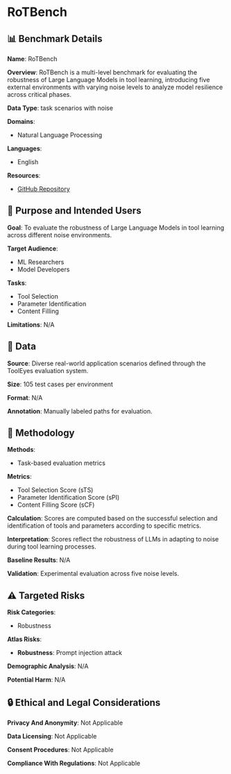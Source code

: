 # RoTBench

## 📊 Benchmark Details

**Name**: RoTBench

**Overview**: RoTBench is a multi-level benchmark for evaluating the robustness of Large Language Models in tool learning, introducing five external environments with varying noise levels to analyze model resilience across critical phases.

**Data Type**: task scenarios with noise

**Domains**:
- Natural Language Processing

**Languages**:
- English

**Resources**:
- [GitHub Repository](https://github.com/Junjie-Ye/RoTBench)

## 🎯 Purpose and Intended Users

**Goal**: To evaluate the robustness of Large Language Models in tool learning across different noise environments.

**Target Audience**:
- ML Researchers
- Model Developers

**Tasks**:
- Tool Selection
- Parameter Identification
- Content Filling

**Limitations**: N/A

## 💾 Data

**Source**: Diverse real-world application scenarios defined through the ToolEyes evaluation system.

**Size**: 105 test cases per environment

**Format**: N/A

**Annotation**: Manually labeled paths for evaluation.

## 🔬 Methodology

**Methods**:
- Task-based evaluation metrics

**Metrics**:
- Tool Selection Score (sTS)
- Parameter Identification Score (sPI)
- Content Filling Score (sCF)

**Calculation**: Scores are computed based on the successful selection and identification of tools and parameters according to specific metrics.

**Interpretation**: Scores reflect the robustness of LLMs in adapting to noise during tool learning processes.

**Baseline Results**: N/A

**Validation**: Experimental evaluation across five noise levels.

## ⚠️ Targeted Risks

**Risk Categories**:
- Robustness

**Atlas Risks**:
- **Robustness**: Prompt injection attack

**Demographic Analysis**: N/A

**Potential Harm**: N/A

## 🔒 Ethical and Legal Considerations

**Privacy And Anonymity**: Not Applicable

**Data Licensing**: Not Applicable

**Consent Procedures**: Not Applicable

**Compliance With Regulations**: Not Applicable
